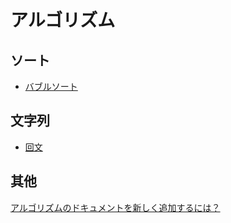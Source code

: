 # アルゴリズム

## ソート

- [バブルソート](./Sorting/Bubble-Sort.md)

## 文字列
- [回文](./Strings/Palindrome.md)

## 其他
[アルゴリズムのドキュメントを新しく追加するには？](./CONTRIBUTING.md)
